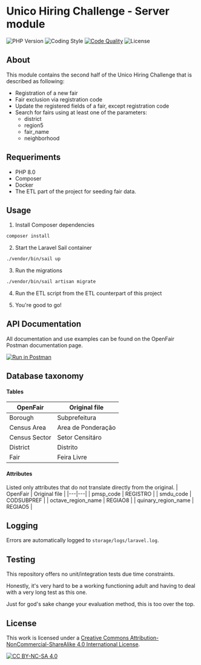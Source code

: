 # Unico Hiring Challenge - Server module
![PHP Version](https://img.shields.io/badge/PHP%20Version-8.0-informational)
![Coding Style](https://img.shields.io/badge/Coding%20Style-PSR--12-yellow)
[![Code Quality](https://img.shields.io/badge/Code%20Quality-A-green)](https://github.com/NickStarlight/unico-hiring-challenge-server/actions/workflows/Quality.yaml)
![License](https://img.shields.io/badge/License-CC%20BY--NC--SA%204.0-lightgrey.svg)

## About
This module contains the second half of the Unico Hiring Challenge that is described as following:

* Registration of a new fair
* Fair exclusion via registration code
* Update the registered fields of a fair, except registration code
* Search for fairs using at least one of the parameters:
    * district
    * region5
    * fair_name 
    * neighborhood

## Requeriments
* PHP 8.0
* Composer
* Docker
* The ETL part of the project for seeding fair data.

## Usage

1. Install Composer dependencies

```bash
composer install
```

2. Start the Laravel Sail container
```bash
./vendor/bin/sail up
```

3. Run the migrations
```bash
./vendor/bin/sail artisan migrate
```

4. Run the ETL script from the ETL counterpart of this project

5. You're good to go!

## API Documentation
All documentation and use examples can be found on the OpenFair Postman documentation page.

[![Run in Postman](https://run.pstmn.io/button.svg)](https://documenter.getpostman.com/view/16582890/Tzm6kFoA)

## Database taxonomy

#### Tables
| OpenFair  | Original file |
|---|---|
|  Borough  |  Subprefeitura |
| Census Area  |  Area de Ponderação |
| Census Sector | Setor Censitáro  |
| District | Distrito  |
| Fair | Feira Livre  |

#### Attributes
Listed only attributes that do not translate directly from the original.
| OpenFair  | Original file |
|---|---|
|  pmsp_code  |  REGISTRO |
| smdu_code  |  CODSUBPREF |
| octave_region_name | REGIAO8  |
| quinary_region_name | REGIAO5  |

## Logging
Errors are automatically logged to `storage/logs/laravel.log`.

## Testing
This repository offers no unit/integration tests due time constraints.

Honestly, it's very hard to be a working functioning adult and having to deal with a 
very long test as this one.

Just for god's sake change your evaluation method, this is too over the top.

## License
This work is licensed under a
[Creative Commons Attribution-NonCommercial-ShareAlike 4.0 International License][cc-by-nc-sa].

[![CC BY-NC-SA 4.0][cc-by-nc-sa-image]][cc-by-nc-sa]

[cc-by-nc-sa]: http://creativecommons.org/licenses/by-nc-sa/4.0/
[cc-by-nc-sa-image]: https://licensebuttons.net/l/by-nc-sa/4.0/88x31.png
[cc-by-nc-sa-shield]: https://img.shields.io/badge/License-CC%20BY--NC--SA%204.0-lightgrey.svg
